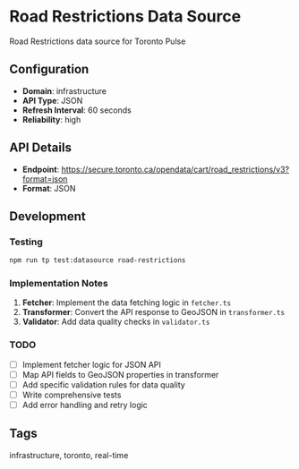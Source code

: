 # Road Restrictions Data Source

Road Restrictions data source for Toronto Pulse

## Configuration

- **Domain**: infrastructure
- **API Type**: JSON
- **Refresh Interval**: 60 seconds
- **Reliability**: high

## API Details

- **Endpoint**: https://secure.toronto.ca/opendata/cart/road_restrictions/v3?format=json
- **Format**: JSON

## Development

### Testing

```bash
npm run tp test:datasource road-restrictions
```

### Implementation Notes

1. **Fetcher**: Implement the data fetching logic in `fetcher.ts`
2. **Transformer**: Convert the API response to GeoJSON in `transformer.ts`
3. **Validator**: Add data quality checks in `validator.ts`

### TODO

- [ ] Implement fetcher logic for JSON API
- [ ] Map API fields to GeoJSON properties in transformer
- [ ] Add specific validation rules for data quality
- [ ] Write comprehensive tests
- [ ] Add error handling and retry logic

## Tags

infrastructure, toronto, real-time
